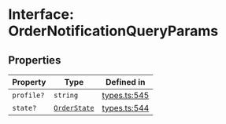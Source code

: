 # Interface: OrderNotificationQueryParams

## Properties

| Property | Type | Defined in |
| ------ | ------ | ------ |
| `profile?` | `string` | [types.ts:545](https://github.com/monerium/js-monorepo/blob/main/packages/sdk/src/types.ts#L545) |
| `state?` | [`OrderState`](/docs/packages/sdk/enumerations/OrderState.md) | [types.ts:544](https://github.com/monerium/js-monorepo/blob/main/packages/sdk/src/types.ts#L544) |
